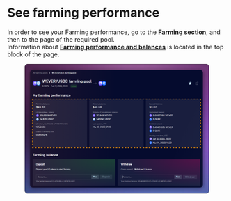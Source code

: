 # See farming performance

In order to see your Farming performance, go to the [**Farming section**](../../), and then to the page of the required pool.\
Information about [**Farming performance and balances**](../interface/farm-page-user/farming-perfomance-and-balances.md) is located in the top block of the page.

<figure><img src="../../../../.gitbook/assets/image (73).png" alt=""><figcaption></figcaption></figure>
